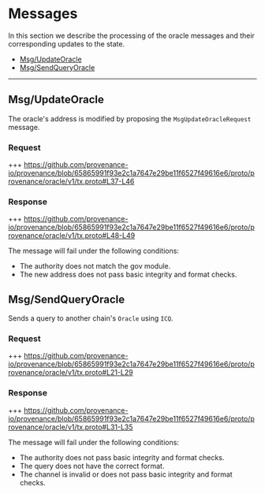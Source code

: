 <!--
order: 3
-->

# Messages

In this section we describe the processing of the oracle messages and their corresponding updates to the state.

<!-- TOC 2 -->
  - [Msg/UpdateOracle](#msgupdateoracle)
  - [Msg/SendQueryOracle](#msgsendqueryoracle)


---
## Msg/UpdateOracle

The oracle's address is modified by proposing the `MsgUpdateOracleRequest` message.

### Request

+++ https://github.com/provenance-io/provenance/blob/65865991f93e2c1a7647e29be11f6527f49616e6/proto/provenance/oracle/v1/tx.proto#L37-L46

### Response

+++ https://github.com/provenance-io/provenance/blob/65865991f93e2c1a7647e29be11f6527f49616e6/proto/provenance/oracle/v1/tx.proto#L48-L49

The message will fail under the following conditions:
* The authority does not match the gov module.
* The new address does not pass basic integrity and format checks.

## Msg/SendQueryOracle

Sends a query to another chain's `Oracle` using `ICQ`.

### Request

+++ https://github.com/provenance-io/provenance/blob/65865991f93e2c1a7647e29be11f6527f49616e6/proto/provenance/oracle/v1/tx.proto#L21-L29

### Response

+++ https://github.com/provenance-io/provenance/blob/65865991f93e2c1a7647e29be11f6527f49616e6/proto/provenance/oracle/v1/tx.proto#L31-L35

The message will fail under the following conditions:
* The authority does not pass basic integrity and format checks.
* The query does not have the correct format.
* The channel is invalid or does not pass basic integrity and format checks.

